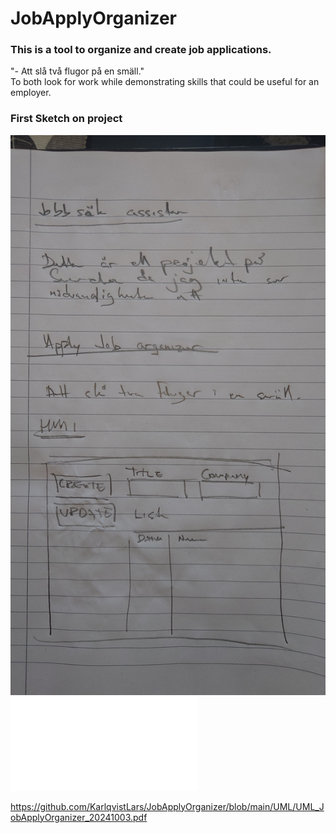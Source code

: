 # JobApplyOrganizer
### This is a tool to organize and create job applications.

"- Att slå två flugor på en smäll." </br>
To both look for work while demonstrating skills that could be useful for an employer.

### First Sketch on project
![Skiss](Pictures/20241003_100144.JPG)
</br>
![UML](UML/UML_JobApplyOrganizer_20241003.PDF)

https://github.com/KarlqvistLars/JobApplyOrganizer/blob/main/UML/UML_JobApplyOrganizer_20241003.pdf
